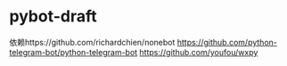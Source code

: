 # pybot-draft

依赖https://github.com/richardchien/nonebot https://github.com/python-telegram-bot/python-telegram-bot https://github.com/youfou/wxpy

 
